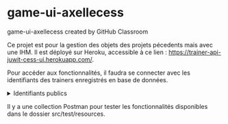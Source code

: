 # game-ui-axellecess
game-ui-axellecess created by GitHub Classroom

Ce projet est pour la gestion des objets des projets pécedents mais avec une IHM.
Il est déployé sur Heroku, accessible à ce lien : https://trainer-api-juwit-cess-ui.herokuapp.com/.

Pour accéder aux fonctionnalités, il faudra se connecter avec les identifiants des trainers enregistrés en base de données.
<details>
  <summary>Identifiants publics</summary>
  
  Ash
  ```javascript
  userName = Ash
  password = ash_password
  ```
  
  Misty
  ```javascript
  userName = Misty
  password = misty_password
  ```
  
</details>

Il y a une collection Postman pour tester les fonctionnalités disponibles dans le dossier src/test/resources.

